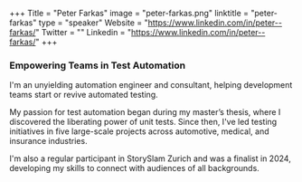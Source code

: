 +++
Title = "Peter Farkas"
image = "peter-farkas.png"
linktitle = "peter-farkas"
type = "speaker"
Website = "https://www.linkedin.com/in/peter--farkas/"
Twitter = ""
Linkedin = "https://www.linkedin.com/in/peter--farkas/"
+++

### Empowering Teams in Test Automation

I'm an unyielding automation engineer and consultant, helping development teams start or revive automated testing.

My passion for test automation began during my master’s thesis, where I discovered the liberating power of unit tests. Since then, I've led testing initiatives in five large-scale projects across automotive, medical, and insurance industries.

I'm also a regular participant in StorySlam Zurich and was a finalist in 2024, developing my skills to connect with audiences of all backgrounds.